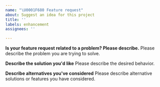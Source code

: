 ```yaml
---
name: "\U0001F680 Feature request"
about: Suggest an idea for this project
title: ''
labels: enhancement
assignees: ''

---
```


<!--
Thank you for suggesting an idea to make bolthur even better.

Please fill in as much of the template below as you're able to.
-->

**Is your feature request related to a problem? Please describe.**
Please describe the problem you are trying to solve.

**Describe the solution you'd like**
Please describe the desired behavior.

**Describe alternatives you've considered**
Please describe alternative solutions or features you have considered.
